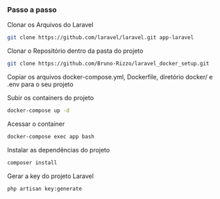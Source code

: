 ### Passo a passo

Clonar os Arquivos do Laravel
```sh
git clone https://github.com/laravel/laravel.git app-laravel
```

Clonar o Repositório dentro da pasta do projeto
```sh
git clone https://github.com/Bruno-Rizzo/laravel_docker_setup.git 
```

Copiar os arquivos docker-compose.yml, Dockerfile, diretório docker/ e .env para o seu projeto


Subir os containers do projeto
```sh
docker-compose up -d
```


Acessar o container
```sh
docker-compose exec app bash
```


Instalar as dependências do projeto
```sh
composer install
```


Gerar a key do projeto Laravel
```sh
php artisan key:generate
```